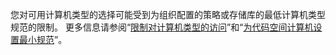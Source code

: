 您对可用计算机类型的选择可能受到为组织配置的策略或存储库的最低计算机类型规范的限制。 更多信息请参阅“[限制对计算机类型的访问](/codespaces/managing-codespaces-for-your-organization/restricting-access-to-machine-types)”和“[为代码空间计算机设置最小规范](/codespaces/setting-up-your-project-for-codespaces/setting-a-minimum-specification-for-codespace-machines)”。
